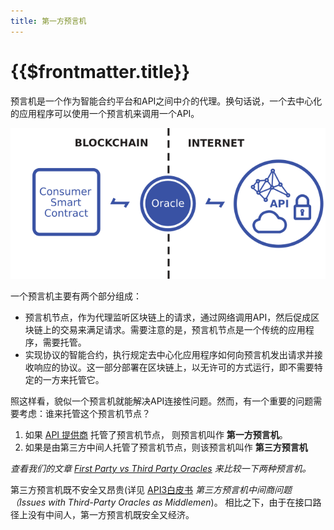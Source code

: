 ```yaml
---
title: 第一方预言机
---
```


# {{$frontmatter.title}}

<TOC class="table-of-contents" :include-level="[2,3]" />

预言机是一个作为智能合约平台和API之间中介的代理。换句话说，一个去中心化的应用程序可以使用一个预言机来调用一个API。

<p align="center">
  <img src="../assets/images/oracle.png" />
</p>

一个预言机主要有两个部分组成：

- 预言机节点，作为代理监听区块链上的请求，通过网络调用API，然后促成区块链上的交易来满足请求。需要注意的是，预言机节点是一个传统的应用程序，需要托管。
- 实现协议的智能合约，执行规定去中心化应用程序如何向预言机发出请求并接收响应的协议。这一部分部署在区块链上，以无许可的方式运行，即不需要特定的一方来托管它。

照这样看，貌似一个预言机就能解决API连接性问题。然而，有一个重要的问题需要考虑：谁来托管这个预言机节点？

1. 如果 [API 提供商](./apis.md#api-provider) 托管了预言机节点， 则预言机叫作 **第一方预言机**。
2. 如果是由第三方中间人托管了预言机节点，则该预言机叫作 **第三方预言机**

_查看我们的文章 [First Party vs Third Party Oracles](https://medium.com/api3/first-party-vs-third-party-oracles-90356e3cffe5) 来比较一下两种预言机。_

第三方预言机既不安全又昂贵(详见
<a href="/api3-whitepaper-v1.0.2.pdf#Issues%20with%20Third-Party%20Oracles%20as%20Middlemen" target="_api3-whitepaper">API3白皮书</a> _第三方预言机中间商问题（Issues with Third-Party Oracles as Middlemen_)。 相比之下，由于在接口路径上没有中间人，第一方预言机既安全又经济。
